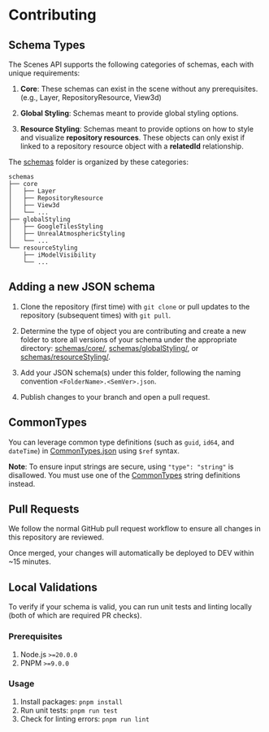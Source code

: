 # Contributing

## Schema Types

The Scenes API supports the following categories of schemas, each with unique requirements:

1. **Core**: These schemas can exist in the scene without any prerequisites. (e.g., Layer, RepositoryResource, View3d)

2. **Global Styling**: Schemas meant to provide global styling options.

3. **Resource Styling**: Schemas meant to provide options on how to style and visualize **repository resources**. These objects can only exist if linked to a repository resource object with a **relatedId** relationship.

The [schemas](/schemas) folder is organized by these categories:

```
schemas
├── core
│   ├── Layer
│   ├── RepositoryResource
│   ├── View3d
│   └── ...
├── globalStyling
│   ├── GoogleTilesStyling
│   ├── UnrealAtmosphericStyling
│   └── ...
└── resourceStyling
    ├── iModelVisibility
    └── ...
```

## Adding a new JSON schema

1. Clone the repository (first time) with `git clone` or pull updates to the repository (subsequent times) with `git pull`.
2. Determine the type of object you are contributing and create a new folder to store all versions of your schema under the appropriate directory:
   [schemas/core/](/schemas/core),
   [schemas/globalStyling/](/schemas/globalStyling), or
   [schemas/resourceStyling/](/schemas/resourceStyling/).

3. Add your JSON schema(s) under this folder, following the naming convention `<FolderName>.<SemVer>.json`.
4. Publish changes to your branch and open a pull request.

## CommonTypes

You can leverage common type definitions (such as `guid`, `id64`, and `dateTime`) in [CommonTypes.json](/schemas/CommonTypes.json) using `$ref` syntax.

**Note**: To ensure input strings are secure, using `"type": "string"` is disallowed. You must use one of the [CommonTypes](schemas/CommonTypes.json) string definitions instead.

## Pull Requests

We follow the normal GitHub pull request workflow to ensure all changes in this repository are reviewed.

Once merged, your changes will automatically be deployed to DEV within ~15 minutes.

## Local Validations

To verify if your schema is valid, you can run unit tests and linting locally (both of which are required PR checks).

### Prerequisites

1. Node.js `>=20.0.0`
2. PNPM `>=9.0.0`

### Usage

1. Install packages: `pnpm install`
2. Run unit tests: `pnpm run test`
3. Check for linting errors: `pnpm run lint`
